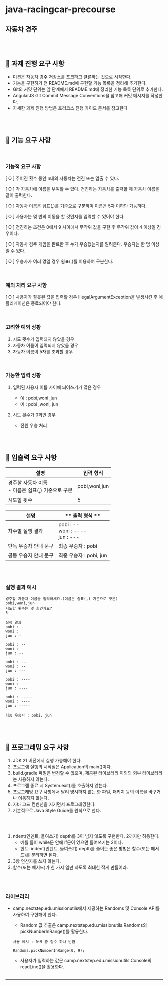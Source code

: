 # java-racingcar-precourse

## 자동차 경주

<br><br/>

## 📢 과제 진행 요구 사항

* 미션은 자동차 경주 저장소를 포크하고 클론하는 것으로 시작한다.
* 기능을 구현하기 전 README.md에 구현할 기능 목록을 정리해 추가한다.
* Git의 커밋 단위는 앞 단계에서 README.md에 정리한 기능 목록 단위로 추가한다.
* AngularJS Git Commit Message Conventions을 참고해 커밋 메시지를 작성한다.
* 자세한 과제 진행 방법은 프리코스 진행 가이드 문서를 참고한다


<br><br/>


## 📢 기능 요구 사항

<br>

### 기능적 요구 사항

[ O ] 주어진 횟수 동안 n대의 자동차는 전진 또는 멈출 수 있다.

[ O ] 각 자동차에 이름을 부여할 수 있다. 전진하는 자동차를 출력할 때 자동차 이름을 같이 출력한다.

[ O ] 자동차 이름은 쉼표(,)를 기준으로 구분하며 이름은 5자 이하만 가능하다.

[ O ] 사용자는 몇 번의 이동을 할 것인지를 입력할 수 있어야 한다.

[ O ] 전진하는 조건은 0에서 9 사이에서 무작위 값을 구한 후 무작위 값이 4 이상일 경우이다.

[ O ] 자동차 경주 게임을 완료한 후 누가 우승했는지를 알려준다. 우승자는 한 명 이상일 수 있다.

[ O ] 우승자가 여러 명일 경우 쉼표(,)를 이용하여 구분한다.

<br>

### 예외 처리 요구 사항

[ O ] 사용자가 잘못된 값을 입력할 경우 IllegalArgumentException을 발생시킨 후 애플리케이션은 종료되어야 한다.

<br>

### 고려한 예외 상황

1. 시도 횟수가 입력되지 않았을 경우
2. 자동차 이름이 입력되지 않았을 경우
3. 자동차 이름이 5자를 초과할 경우

<br>

### 가능한 입력 상황

1. 입력된 사용자 이름 사이에 띄어쓰기가 많은 경우
   - 예 : pobi,woni    ,jun 
   - 예 : pobi     ,woni, jun

2. 시도 횟수가 0회인 경우
   - 전원 우승 처리



<br><br/>

## 📢 입출력 요구 사항

| 설명                                  | **입력 형식**     |
|-------------------------------------|---------------|
| 경주할 자동차 이름<br/> - 이름은 쉼표(,) 기준으로 구분 | pobi,woni,jun |
| 시도할 횟수 | 5             |

| **설명**        | ** 출력 형식 **                                |
|---------------|--------------------------------------------|
| 차수별 실행 결과     | pobi : -- <br/> woni : ---- <br/> jun : --- |
| 단독 우승자 안내 문구  | 최종 우승자 : pobi |
| 공동 우승자 안내 문구 | 최종 우승자 : pobi, jun |

<br>
<br/>

### 실행 결과 예시

```bazaar
경주할 자동차 이름을 입력하세요.(이름은 쉼표(,) 기준으로 구분)
pobi,woni,jun
시도할 횟수는 몇 회인가요?
5

실행 결과
pobi : -
woni : 
jun : -

pobi : --
woni : -
jun : --

pobi : ---
woni : --
jun : ---

pobi : ----
woni : ---
jun : ----

pobi : -----
woni : ----
jun : -----

최종 우승자 : pobi, jun
```

<br><br/>


## 📢 프로그래밍 요구 사항

1. JDK 21 버전에서 실행 가능해야 한다.
2. 프로그램 실행의 시작점은 Application의 main()이다.
3. build.gradle 파일은 변경할 수 없으며, 제공된 라이브러리 이외의 외부 라이브러리는 사용하지 않는다.
4. 프로그램 종료 시 System.exit()를 호출하지 않는다.
5. 프로그래밍 요구 사항에서 달리 명시하지 않는 한 파일, 패키지 등의 이름을 바꾸거나 이동하지 않는다.
6. 자바 코드 컨벤션을 지키면서 프로그래밍한다.
7. 기본적으로 Java Style Guide를 원칙으로 한다.

<br><br/>

1. ndent(인덴트, 들여쓰기) depth를 3이 넘지 않도록 구현한다. 2까지만 허용한다.
    - 예를 들어 while문 안에 if문이 있으면 들여쓰기는 2이다.
    - 힌트: indent(인덴트, 들여쓰기) depth를 줄이는 좋은 방법은 함수(또는 메서드)를 분리하면 된다.
2. 3항 연산자를 쓰지 않는다.
3. 함수(또는 메서드)가 한 가지 일만 하도록 최대한 작게 만들어라.

<br><br/>

### 라이브러리

- camp.nextstep.edu.missionutils에서 제공하는 Randoms 및 Console API를 사용하여 구현해야 한다.
  - Random 값 추출은 camp.nextstep.edu.missionutils.Randoms의 pickNumberInRange()를 활용한다.
  
  ```bazaar
  사용 예시 : 0~9 중 정수 하나 반환
  
  Randoms.pickNumberInRange(0, 9);
    ```
  
  - 사용자가 입력하는 값은 camp.nextstep.edu.missionutils.Console의 readLine()을 활용한다.
  <br>



---